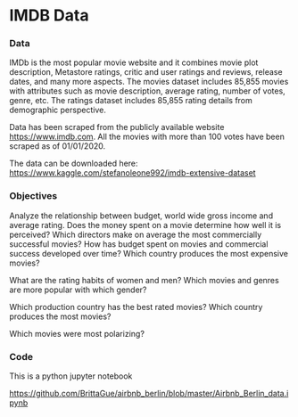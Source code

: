 # IMDB Data


### Data

IMDb is the most popular movie website and it combines movie plot description, Metastore ratings, critic and user ratings and reviews, release dates, and many more aspects.
The movies dataset includes 85,855 movies with attributes such as movie description, average rating, number of votes, genre, etc.
The ratings dataset includes 85,855 rating details from demographic perspective.

Data has been scraped from the publicly available website https://www.imdb.com.
All the movies with more than 100 votes have been scraped as of 01/01/2020.

The data can be downloaded here: https://www.kaggle.com/stefanoleone992/imdb-extensive-dataset


### Objectives

Analyze the relationship between budget, world wide gross income and average rating. Does the money spent on a movie determine how well it is perceived? Which directors make on average the most commercially successful movies? How has budget spent on movies and commercial success developed over time? Which country produces the most expensive movies?

What are the rating habits of women and men? Which movies and genres are more popular with which gender?

Which production country has the best rated movies? Which country produces the most movies?

Which movies were most polarizing?


### Code

This is a python jupyter notebook

https://github.com/BrittaGue/airbnb_berlin/blob/master/Airbnb_Berlin_data.ipynb